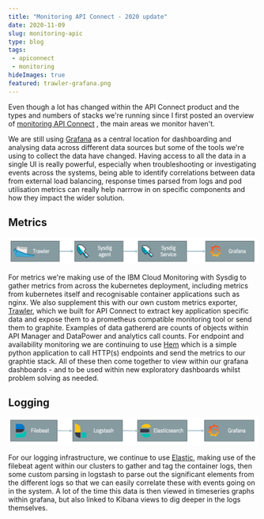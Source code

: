 ```yaml
---
title: "Monitoring API Connect - 2020 update"
date: 2020-11-09
slug: monitoring-apic
type: blog
tags: 
 - apiconnect
 - monitoring
hideImages: true
featured: trawler-grafana.png
---
```


Even though a lot has changed within the API Connect product and the types and numbers of stacks we're running since I first posted an overview of [monitoring API Connect](/apic/monitoring/) , the main areas we  monitor haven't.  
<!--more-->
We are still using [Grafana](https://grafana.com) as a central location for dashboarding and analysing data across different data sources but some of the tools we're using to collect the data have changed. Having access to all the data in a single UI is really powerful, especially when troubleshooting or investigating events across the systems, being able to identify correlations between data from external load balancing, response times parsed from logs and pod utilisation metrics can really help narrrow in on specific components and how they impact the wider solution. 


## Metrics
![Metrics flow](metrics.png)

For metrics we're making use of the IBM Cloud Monitoring with Sysdig to gather metrics from across the kubernetes deployment, including metrics from kubernetes itself and recognisable container applications such as nginx.  We also supplement this with our own custom metrics exporter, [Trawler](https://github.com/ibm/apiconnect-trawler),  which we built for API Connect to extract key application specific data and expose them to a prometheus compatible monitoring tool or send them to graphite. Examples of data gathererd are counts of objects within API Manager and DataPower and analytics call counts.  For endpoint and availability monitoring we are continuing to use [Hem](https://github.com/rickymoorhouse/hem) which is a simple python application to call HTTP(s) endpoints and send the metrics to our graphtie stack.   All of these then come together to view within our grafana dashboards - and to be used within new exploratory dashboards whilst problem solving as needed.


## Logging
![Logging flow](logs.png)

For our logging infrastructure, we continue to use [Elastic](https://elastic.co/), making use of the filebeat agent within our clusters to gather and tag the container logs, then some custom parsing in logstash to parse out the significant elements from the different logs so that we can easily correlate these with events going on in the system.  A lot of the time this data is then viewed in timeseries graphs within grafana, but also linked to Kibana views to dig deeper in the logs themselves.  
